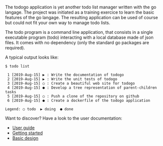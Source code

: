 The todogo application is yet another todo list manager written with
the go langage. The project was initiated as a training exercice to
learn the basic features of the go langage. The resulting application
can be used of course but could not fit your own way to manage todo
lists.

The todo program is a command line application, that consists in a
single executable program (todo) interacting with a local database
made of json files. It comes with no dependency (only the standard go
packages are required).

A typical output looks like:

```shell
$ todo list

 1 [2019-Aug-15] ▶ : Write the documentation of todogo
 2 [2019-Aug-15] ▶ : Write the unit tests of todogo
 3 [2019-Aug-15] ○ : Create a beautiful web site for todogo
 4 [2019-Aug-15] ● : Develop a tree representation of parent-children tasks
 5 [2019-Aug-15] ○ : Push a clone of the repository on github
 6 [2019-Aug-15] ● : Create a dockerfile of the todogo application

Legend: ○ todo  ▶ doing  ● done

```

Want to discover? Have a look to the user documentation:

* [User guide](doc/talks/talk01.01.userguide.rst)
* [Getting started](doc/talks/talk01.02.gettingstarted.rst)
* [Basic design](doc/talks/talk01.03.basicdesign.rst)
